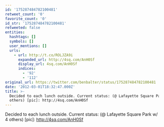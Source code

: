 ```yaml
---
id: '175287484782100481'
retweet_count: '0'
favorite_count: '0'
id_str: '175287484782100481'
retweeted: false
entities:
  hashtags: []
  symbols: []
  user_mentions: []
  urls:
    - url: http://t.co/ROLJZA9i
      expanded_url: http://4sq.com/AnH0Sf
      display_url: 4sq.com/AnH0Sf
      indices:
        - '92'
        - '112'
original_url: https://twitter.com/benbalter/status/175287484782100481
date: '2012-03-01T18:32:47.000Z'
title: >-
  Decided to each lunch outside. Current status: (@ Lafayette Square Park w/ 4
  others) [pic]: http://4sq.com/AnH0Sf
---
```


Decided to each lunch outside. Current status: (@ Lafayette Square Park w/ 4 others) [pic]: http://4sq.com/AnH0Sf